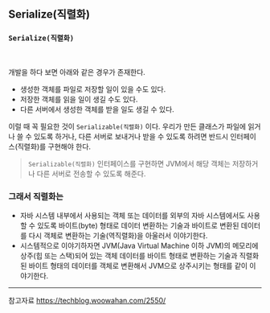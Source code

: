 ## Serialize(직렬화)

### `Serialize(직렬화)` </br>

</br>

개발을 하다 보면 아래와 같은 경우가 존재한다.
- 생성한 객체를 파일로 저장할 일이 있을 수도 있다.
- 저장한 객체를 읽을 일이 생길 수도 있다.
- 다른 서버에서 생성한 객체를 받을 일도 생길 수 있다.

이럴 때 꼭 필요한 것이 `Serializable(직렬화)` 이다. 우리가 만든 클래스가 파일에 읽거나 쓸 수 있도록 하거나, 다른 서버로 보내거나 받을 수 있도록 하려면 반드시 인터페이스(직렬화)를 구현해야 한다.

> `Serializable(직렬화)` 인터페이스를 구현하면 JVM에서 해당 객체는 저장하거나 다른 서버로 전송할 수 있도록 해준다.

### 그래서 직렬화는
- 자바 시스템 내부에서 사용되는 객체 또는 데이터를 외부의 자바 시스템에서도 사용할 수 있도록 바이트(byte) 형태로 데이터 변환하는 기술과
바이트로 변환된 데이터를 다시 객체로 변환하는 기술(역직렬화)을 아울러서 이야기한다.
- 시스템적으로 이야기하자면 JVM(Java Virtual Machine 이하 JVM)의 메모리에 상주(힙 또는 스택)되어 있는 객체 데이터를 바이트 형태로 변환하는 기술과
직렬화된 바이트 형태의 데이터를 객체로 변환해서 JVM으로 상주시키는 형태를 같이 이야기한다.

---




참고자료
https://techblog.woowahan.com/2550/



